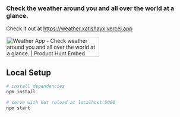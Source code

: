 ### Check the weather around you and all over the world at a glance.
Check it out at https://weather.xatishayx.vercel.app

<a href="https://www.producthunt.com/posts/weather-app?utm_source=badge-featured&utm_medium=badge&utm_souce=badge-weather-app" target="_blank"><img src="https://api.producthunt.com/widgets/embed-image/v1/featured.svg?post_id=222770&theme=light" alt="Weather App - Check weather around you and all over the world at a glance. | Product Hunt Embed" style="width: 250px; height: 54px;" width="250px" height="54px" /></a>

## Local Setup

``` bash
# install dependencies
npm install

# serve with hot reload at localhost:5000
npm start
```
